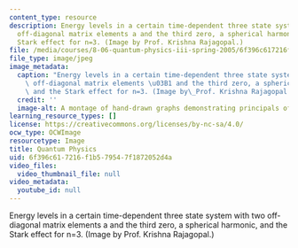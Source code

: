 ```yaml
---
content_type: resource
description: Energy levels in a certain time-dependent three state system with two
  off-diagonal matrix elements a and the third zero, a spherical harmonic, and the
  Stark effect for n=3. (Image by Prof. Krishna Rajagopal.)
file: /media/courses/8-06-quantum-physics-iii-spring-2005/6f396c617216f1b579547f1872052d4a_8-06s05.jpg
file_type: image/jpeg
image_metadata:
  caption: "Energy levels in a certain time-dependent three state system with two\
    \ off-diagonal matrix elements \u03B1 and the third zero, a spherical harmonic,\
    \ and the Stark effect for n=3. (Image by\_Prof. Krishna Rajagopal.)"
  credit: ''
  image-alt: A montage of hand-drawn graphs demonstrating principals of quantum physics.
learning_resource_types: []
license: https://creativecommons.org/licenses/by-nc-sa/4.0/
ocw_type: OCWImage
resourcetype: Image
title: Quantum Physics
uid: 6f396c61-7216-f1b5-7954-7f1872052d4a
video_files:
  video_thumbnail_file: null
video_metadata:
  youtube_id: null
---
```

Energy levels in a certain time-dependent three state system with two off-diagonal matrix elements a and the third zero, a spherical harmonic, and the Stark effect for n=3. (Image by Prof. Krishna Rajagopal.)